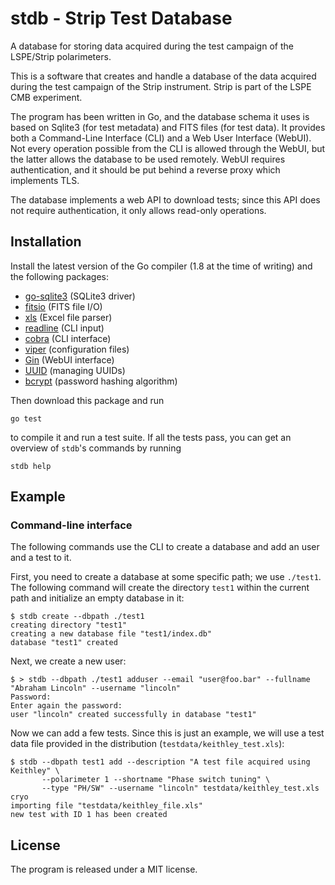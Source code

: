 # stdb - Strip Test Database

A database for storing data acquired during the test campaign of the LSPE/Strip
polarimeters.

This is a software that creates and handle a database of the data acquired
during the test campaign of the Strip instrument. Strip is part of the LSPE
CMB experiment.

The program has been written in Go, and the database schema it uses is based
on Sqlite3 (for test metadata) and FITS files (for test data). It provides
both a Command-Line Interface (CLI) and a Web User Interface (WebUI). Not
every operation possible from the CLI is allowed through the WebUI, but the
latter allows the database to be used remotely. WebUI requires authentication,
and it should be put behind a reverse proxy which implements TLS.

The database implements a web API to download tests; since this API does not
require authentication, it only allows read-only operations.

## Installation

Install the latest version of the Go compiler (1.8 at the time of writing) and
the following packages:

- [go-sqlite3](https://github.com/mattn/go-sqlite3) (SQLite3 driver)
- [fitsio](https://github.com/astrogo/fitsio) (FITS file I/O)
- [xls](https://github.com/extrame/xls) (Excel file parser)
- [readline](https://github.com/chzyer/readline) (CLI input)
- [cobra](https://github.com/spf13/cobra) (CLI interface)
- [viper](https://github.com/spf13/viper) (configuration files)
- [Gin](https://github.com/gin-gonic/gin) (WebUI interface)
- [UUID](https://github.com/satori/go.uuid) (managing UUIDs)
- [bcrypt](https://godoc.org/golang.org/x/crypto/bcrypt) (password hashing algorithm)

Then download this package and run

    go test

to compile it and run a test suite. If all the tests pass, you can get an
overview of `stdb`'s commands by running

    stdb help

## Example

### Command-line interface

The following commands use the CLI to create a database and add an user
and a test to it.

First, you need to create a database at some specific path; we use `./test1`. The
following command will create the directory `test1` within the current path
and initialize an empty database in it:

    $ stdb create --dbpath ./test1
    creating directory "test1"
    creating a new database file "test1/index.db"
    database "test1" created

Next, we create a new user:

    $ > stdb --dbpath ./test1 adduser --email "user@foo.bar" --fullname "Abraham Lincoln" --username "lincoln"
    Password:
    Enter again the password:
    user "lincoln" created successfully in database "test1"

Now we can add a few tests. Since this is just an example, we will use a test
data file provided in the distribution (`testdata/keithley_test.xls`):

    $ stdb --dbpath test1 add --description "A test file acquired using Keithley" \
           --polarimeter 1 --shortname "Phase switch tuning" \
           --type "PH/SW" --username "lincoln" testdata/keithley_test.xls cryo
    importing file "testdata/keithley_file.xls"
    new test with ID 1 has been created

## License

The program is released under a MIT license.